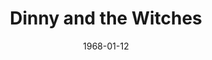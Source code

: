 ---
title: Dinny and the Witches
date: 1968-01-12
closing_date: 1968-01-27
layout: productions
featured_image:
image_caption:
image_credit:
playbill:
category:
Theatre: Theatre Jacksonville
Venue: Little Theatre
cast:
- Dawn: Jane Boyd
- Chloe: Linda Richter
- Bubbles: Harriet Miltenberg
- Ben: Andy Liliskis
- Jake: Ham Waddell
- Stonehenge: Robert Smith
- Tom: John L. Walker
- Dick: William Scott Thornton
- Harry: Joe Cole
- Dinny: James Aust
- Amy: Robin Yancey
- Luella: Tina Wilson
- Ulga: Carol Lucas
- Zenobia: Katherine Smith
crew:
- Director: Robert Knowels
- Scenic Design: Phil Fitzpatrick
- Stage Manager: Al Gimbel
- Assistant Stage Manager: Jan Davis
- Lighting:
  - Bill Bacon
  - Ron Griffis
- Sound:
  - Maria Alarcon
  - Marge Rocca
- Costumes:
  - Gwen Nearhoof
  - Jean Fullerton
- Properties:
  - Gladys Dale
  - John Adams
  - Sherell Minor
- Make-up:
  - Terry McIntire
  - Robert Smith
- Set Construction:
  - Bill Bacon
  - Nancy Fitzpatrick
  - Marge Rocca
  - Chuck Wilson
  - Jim Leonard
external_links:
---